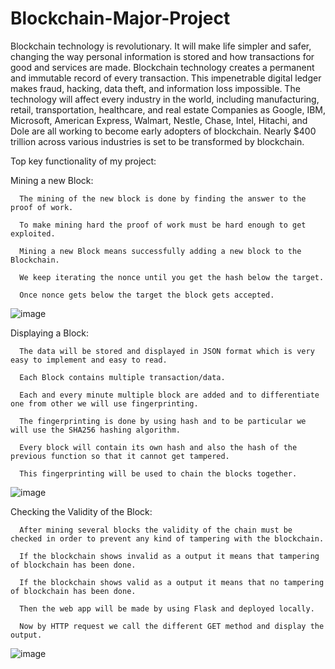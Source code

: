 # Blockchain-Major-Project

Blockchain technology is revolutionary. It will make life simpler and safer, changing the way personal information is stored and how transactions for good and services are made. Blockchain technology creates a permanent and immutable record of every transaction. This impenetrable digital ledger makes fraud, hacking, data theft, and information loss impossible. The technology will affect every industry in the world, including manufacturing, retail, transportation, healthcare, and real estate Companies as Google, IBM, Microsoft, American Express, Walmart, Nestle, Chase, Intel, Hitachi, and Dole are all working to become early adopters of blockchain. Nearly $400 trillion across various industries is set to be transformed by blockchain.

Top key functionality of my project:

Mining a new Block:

      The mining of the new block is done by finding the answer to the proof of work. 

      To make mining hard the proof of work must be hard enough to get exploited.

      Mining a new Block means successfully adding a new block to the Blockchain.

      We keep iterating the nonce until you get the hash below the target.

      Once nonce gets below the target the block gets accepted.
      
![image](https://user-images.githubusercontent.com/60074533/116411627-83af7c80-a853-11eb-8d7b-5c8748226cbf.png)


Displaying a Block:

      The data will be stored and displayed in JSON format which is very easy to implement and easy to read.

      Each Block contains multiple transaction/data.

      Each and every minute multiple block are added and to differentiate one from other we will use fingerprinting.

      The fingerprinting is done by using hash and to be particular we will use the SHA256 hashing algorithm.

      Every block will contain its own hash and also the hash of the previous function so that it cannot get tampered.

      This fingerprinting will be used to chain the blocks together. 

![image](https://user-images.githubusercontent.com/60074533/116411674-8f9b3e80-a853-11eb-921e-72b68abd31d0.png)


Checking the Validity of the Block:

      After mining several blocks the validity of the chain must be checked in order to prevent any kind of tampering with the blockchain.

      If the blockchain shows invalid as a output it means that tampering of blockchain has been done.

      If the blockchain shows valid as a output it means that no tampering of blockchain has been done.

      Then the web app will be made by using Flask and deployed locally.

      Now by HTTP request we call the different GET method and display the output.
      
![image](https://user-images.githubusercontent.com/60074533/116411730-9b870080-a853-11eb-9e46-13c08dfec9b5.png)

